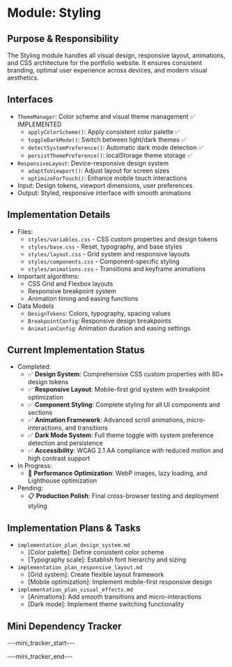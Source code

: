 # Module: Styling

## Purpose & Responsibility
The Styling module handles all visual design, responsive layout, animations, and CSS architecture for the portfolio website. It ensures consistent branding, optimal user experience across devices, and modern visual aesthetics.

## Interfaces
* `ThemeManager`: Color scheme and visual theme management ✅ IMPLEMENTED
  * `applyColorScheme()`: Apply consistent color palette ✅
  * `toggleDarkMode()`: Switch between light/dark themes ✅
  * `detectSystemPreference()`: Automatic dark mode detection ✅
  * `persistThemePreference()`: localStorage theme storage ✅
* `ResponsiveLayout`: Device-responsive design system
  * `adaptToViewport()`: Adjust layout for screen sizes
  * `optimizeForTouch()`: Enhance mobile touch interactions
* Input: Design tokens, viewport dimensions, user preferences
* Output: Styled, responsive interface with smooth animations

## Implementation Details
* Files:
  * `styles/variables.css` - CSS custom properties and design tokens
  * `styles/base.css` - Reset, typography, and base styles
  * `styles/layout.css` - Grid system and responsive layouts
  * `styles/components.css` - Component-specific styling
  * `styles/animations.css` - Transitions and keyframe animations
* Important algorithms:
  * CSS Grid and Flexbox layouts
  * Responsive breakpoint system
  * Animation timing and easing functions
* Data Models
  * `DesignTokens`: Colors, typography, spacing values
  * `BreakpointConfig`: Responsive design breakpoints
  * `AnimationConfig`: Animation duration and easing settings

## Current Implementation Status
* Completed: 
  * ✅ **Design System**: Comprehensive CSS custom properties with 80+ design tokens
  * ✅ **Responsive Layout**: Mobile-first grid system with breakpoint optimization
  * ✅ **Component Styling**: Complete styling for all UI components and sections
  * ✅ **Animation Framework**: Advanced scroll animations, micro-interactions, and transitions
  * ✅ **Dark Mode System**: Full theme toggle with system preference detection and persistence
  * ✅ **Accessibility**: WCAG 2.1 AA compliance with reduced motion and high contrast support
* In Progress: 
  * 🔄 **Performance Optimization**: WebP images, lazy loading, and Lighthouse optimization
* Pending: 
  * 📋 **Production Polish**: Final cross-browser testing and deployment styling

## Implementation Plans & Tasks
* `implementation_plan_design_system.md`
  * [Color palette]: Define consistent color scheme
  * [Typography scale]: Establish font hierarchy and sizing
* `implementation_plan_responsive_layout.md`
  * [Grid system]: Create flexible layout framework
  * [Mobile optimization]: Implement mobile-first responsive design
* `implementation_plan_visual_effects.md`
  * [Animations]: Add smooth transitions and micro-interactions
  * [Dark mode]: Implement theme switching functionality

## Mini Dependency Tracker
---mini_tracker_start---


---mini_tracker_end---